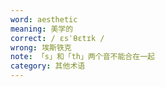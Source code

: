 ```yaml
---
word: aesthetic
meaning: 美学的
correct: / ɛsˈθɛtɪk /
wrong: 埃斯铁克
note: 「s」和「th」两个音不能合在一起
category: 其他术语
---
```


